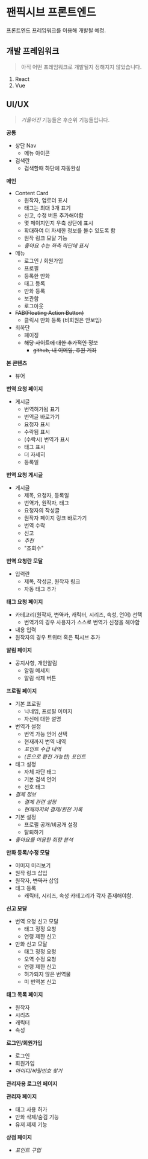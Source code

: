 # 팬픽시브 프론트엔드

프론트엔드 프레임워크를 이용해 개발될 예정.

## 개발 프레임워크

> 아직 어떤 프레임워크로 개발될지 정해지지 않았습니다.

1. React
2. Vue

## UI/UX

> *기울어진* 기능들은 후순위 기능들입니다.

**공통**
- 상단 Nav
    - 메뉴 아이콘
- 검색란
    - 검색할때 하단에 자동완성

**메인**
- Content Card
    - 원작자, 업로더 표시
    - 태그는 최대 3개 표기
    - 신고, 수정 버튼 추가해야함
    - 몇 페이지인지 우측 상단에 표시
    - 확대하여 더 자세한 정보를 볼수 있도록 함
    - 원작 링크 모달 기능
    - *좋아요 수는 좌측 하단에 표시*
- 메뉴
    - 로그인 / 회원가입
    - 프로필
    - 등록한 만화
    - 태그 등록
    - 만화 등록
    - 보관함
    - 로그아웃
- ~~FAB(Floating Action Button)~~
    - 클릭시 만화 등록 (비회원은 안보임)
- 최하단
    - 페이징
    - ~~해당 사이트에 대한 추가적인 정보~~
        - ~~github, 내 이메일, 후원 계좌~~

**본 콘텐츠**
- 뷰어

**번역 요청 페이지**
- 게시글
    - 번역허가됨 표기
    - 번역글 바로가기
    - 요청자 표시
    - 수락됨 표시
    - (수락시) 번역가 표시
    - 태그 표시
    - 더 자세히
    - 등록일

**번역 요청 게시글**
- 게시글
    - 제목, 요청자, 등록일
    - 번역가, 원작자, 태그
    - 요청자의 작성글
    - 원작자 페이지 링크 바로가기
    - 번역 수락
    - 신고
    - *추천*
    - "조회수"

**번역 요청란 모달**
- 입력란
    - 제목, 작성글, 원작자 링크
    - 자동 태그 추가

**태그 요청 페이지**
- 카테고리(원작자, ~~번역가~~, 캐릭터, 시리즈, 속성, 언어) 선택
    - 번역가의 경우 사용자가 스스로 번역가 신청을 해야함
- 내용 입력
- 원작자의 경우 트위터 혹은 픽시브 추가

**알림 페이지**
- 공지사항, 개인알림
    - 알림 메세지
    - 알림 삭제 버튼

**프로필 페이지**
- 기본 프로필
    - 닉네임, 프로필 이미지
    - 자신에 대한 설명
- 번역가 설정
    - 번역 가능 언어 선택
    - 현재까지 번역 내역
    - *포인트 수급 내역*
    - *(돈으로 환전 가능한) 포인트*
- 태그 설정
    - 자체 차단 태그
    - 기본 검색 언어
    - 선호 태그
- *결제 정보*
    - *결제 관련 설정*
    - *현재까지의 결제/환전 기록*
- 기본 설정
    - 프로필 공개/비공개 설정
    - 탈퇴하기
- *좋아요를 이용한 취향 분석*

**만화 등록/수정 모달**
- 이미지 미리보기
- 원작 링크 삽입
- 원작자, ~~번역가~~ 삽입
- 태그 등록
    - 캐릭터, 시리즈, 속성 카테고리가 각자 존재해야함.

**신고 모달**
- 번역 요청 신고 모달
    - 태그 정정 요청
    - 연령 제한 신고
- 만화 신고 모달
    - 태그 정정 요청
    - 오역 수정 요청
    - 연령 제한 신고
    - 허가되지 않은 번역물
    - 미 번역본 신고

**태그 목록 페이지**
- 원작자
- 시리즈
- 캐릭터
- 속성

**로그인/회원가입**
- 로그인
- 회원가입
- *아이디/비밀번호 찾기*

**관리자용 로그인 페이지**

**관리자 페이지**
- 태그 사용 허가
- 만화 삭제/숨김 기능
- 유저 제제 기능

**상점 페이지**
- *포인트 구입*